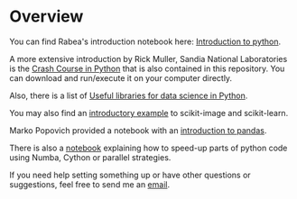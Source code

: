 # Overview

You can find Rabea's introduction notebook here: [Introduction to python](http://nbviewer.jupyter.org/github/scholich/python-overview/blob/master/Python_introduction.ipynb).

A more extensive introduction by Rick Muller, Sandia National Laboratories is the [Crash Course in Python](http://nbviewer.jupyter.org/github/scholich/python-overview/blob/master/Crash_course_v0.6.ipynb)
that is also contained in this repository. You can download and run/execute it on your computer directly.

Also, there is a list of [Useful libraries for data science in Python](python_data_libraries.md).

You may also find an [introductory example](http://nbviewer.jupyter.org/github/scholich/python-overview/blob/master/find_digits_and_predict.ipynb) to scikit-image and scikit-learn.

Marko Popovich provided a notebook with an [introduction to pandas](pandas_introduction.ipynb).

There is also a [notebook](http://nbviewer.jupyter.org/github/scholich/python-overview/blob/master/performance_strategies.ipynb) explaining how to speed-up parts of python code using Numba, Cython or parallel strategies.

If you need help setting something up or have other questions or suggestions, feel free to send me an [email](mailto:scholich@pks.mpg.de).
